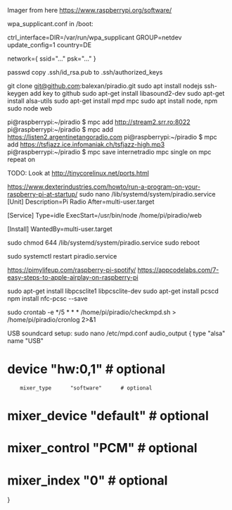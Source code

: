 Imager from here https://www.raspberrypi.org/software/

wpa_supplicant.conf in /boot:

ctrl_interface=DIR=/var/run/wpa_supplicant GROUP=netdev
update_config=1
country=DE

network={
 ssid="..."
 psk="..."
}

passwd
copy .ssh/id_rsa.pub to .ssh/authorized_keys

git clone git@github.com:balexan/piradio.git
sudo apt install nodejs
ssh-keygen
add key to github
sudo apt-get install libasound2-dev
sudo apt-get install alsa-utils
sudo apt-get install mpd mpc
sudo apt install node, npm
sudo node web


pi@raspberrypi:~/piradio $ mpc add http://stream2.srr.ro:8022
pi@raspberrypi:~/piradio $ mpc add https://listen2.argentinetangoradio.com
pi@raspberrypi:~/piradio $ mpc add https://tsfjazz.ice.infomaniak.ch/tsfjazz-high.mp3
pi@raspberrypi:~/piradio $ mpc save internetradio
mpc single on
mpc repeat on


TODO: Look at http://tinycorelinux.net/ports.html


https://www.dexterindustries.com/howto/run-a-program-on-your-raspberry-pi-at-startup/
sudo nano /lib/systemd/system/piradio.service
 [Unit]
 Description=Pi Radio
 After=multi-user.target

 [Service]
 Type=idle
 ExecStart=/usr/bin/node /home/pi/piradio/web

 [Install]
 WantedBy=multi-user.target

sudo chmod 644 /lib/systemd/system/piradio.service 
sudo reboot

sudo systemctl restart piradio.service

https://pimylifeup.com/raspberry-pi-spotify/
https://appcodelabs.com/7-easy-steps-to-apple-airplay-on-raspberry-pi

sudo apt-get install libpcsclite1 libpcsclite-dev
sudo apt-get install pcscd
npm install nfc-pcsc --save

sudo crontab -e
*/5 * * * /home/pi/piradio/checkmpd.sh > /home/pi/piradio/cronlog 2>&1


USB soundcard setup:
sudo nano /etc/mpd.conf 
audio_output {
        type            "alsa"
        name            "USB"
#       device          "hw:0,1"        # optional
        mixer_type      "software"      # optional
#       mixer_device    "default"       # optional
#       mixer_control   "PCM"           # optional
#       mixer_index     "0"             # optional
}

